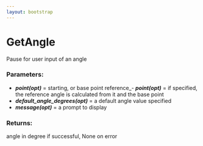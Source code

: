 ```yaml
---
layout: bootstrap
---
```


# GetAngle

Pause for user input of an angle
        

### Parameters:

- ***point(opt)*** = starting, or base point
reference_- ***point(opt)*** = if specified, the reference angle is calculated
  from it and the base point
- ***default_angle_degrees(opt)*** = a default angle value specified
- ***message(opt)*** = a prompt to display
        

### Returns:


angle in degree if successful, None on error
        

